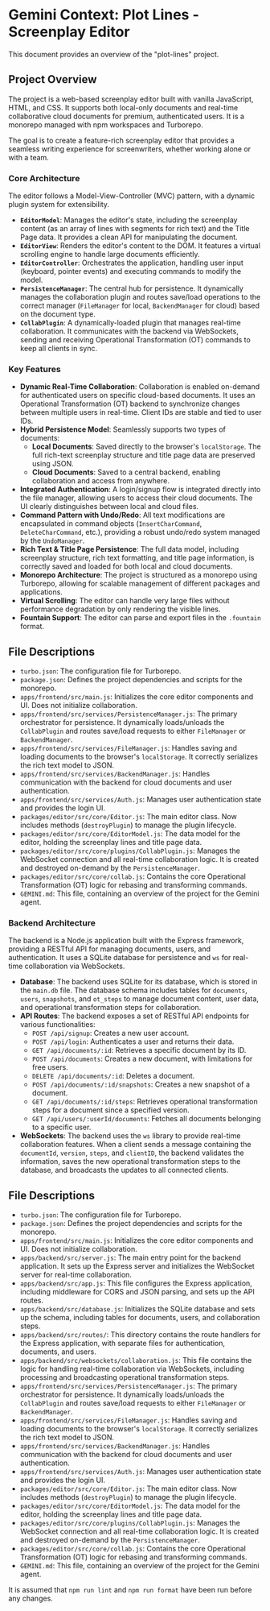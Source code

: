 # Gemini Context: Plot Lines - Screenplay Editor

This document provides an overview of the "plot-lines" project.

## Project Overview

The project is a web-based screenplay editor built with vanilla JavaScript, HTML, and CSS. It supports both local-only documents and real-time collaborative cloud documents for premium, authenticated users. It is a monorepo managed with npm workspaces and Turborepo.

The goal is to create a feature-rich screenplay editor that provides a seamless writing experience for screenwriters, whether working alone or with a team.

### Core Architecture

The editor follows a Model-View-Controller (MVC) pattern, with a dynamic plugin system for extensibility.

-   **`EditorModel`**: Manages the editor's state, including the screenplay content (as an array of lines with segments for rich text) and the Title Page data. It provides a clean API for manipulating the document.
-   **`EditorView`**: Renders the editor's content to the DOM. It features a virtual scrolling engine to handle large documents efficiently.
-   **`EditorController`**: Orchestrates the application, handling user input (keyboard, pointer events) and executing commands to modify the model.
-   **`PersistenceManager`**: The central hub for persistence. It dynamically manages the collaboration plugin and routes save/load operations to the correct manager (`FileManager` for local, `BackendManager` for cloud) based on the document type.
-   **`CollabPlugin`**: A dynamically-loaded plugin that manages real-time collaboration. It communicates with the backend via WebSockets, sending and receiving Operational Transformation (OT) commands to keep all clients in sync.

### Key Features

-   **Dynamic Real-Time Collaboration**: Collaboration is enabled on-demand for authenticated users on specific cloud-based documents. It uses an Operational Transformation (OT) backend to synchronize changes between multiple users in real-time. Client IDs are stable and tied to user IDs.
-   **Hybrid Persistence Model**: Seamlessly supports two types of documents:
    -   **Local Documents**: Saved directly to the browser's `localStorage`. The full rich-text screenplay structure and title page data are preserved using JSON.
    -   **Cloud Documents**: Saved to a central backend, enabling collaboration and access from anywhere.
-   **Integrated Authentication**: A login/signup flow is integrated directly into the file manager, allowing users to access their cloud documents. The UI clearly distinguishes between local and cloud files.
-   **Command Pattern with Undo/Redo**: All text modifications are encapsulated in command objects (`InsertCharCommand`, `DeleteCharCommand`, etc.), providing a robust undo/redo system managed by the `UndoManager`.
-   **Rich Text & Title Page Persistence**: The full data model, including screenplay structure, rich text formatting, and title page information, is correctly saved and loaded for both local and cloud documents.
-   **Monorepo Architecture**: The project is structured as a monorepo using Turborepo, allowing for scalable management of different packages and applications.
-   **Virtual Scrolling**: The editor can handle very large files without performance degradation by only rendering the visible lines.
-   **Fountain Support**: The editor can parse and export files in the `.fountain` format.

## File Descriptions

-   `turbo.json`: The configuration file for Turborepo.
-   `package.json`: Defines the project dependencies and scripts for the monorepo.
-   `apps/frontend/src/main.js`: Initializes the core editor components and UI. Does not initialize collaboration.
-   `apps/frontend/src/services/PersistenceManager.js`: The primary orchestrator for persistence. It dynamically loads/unloads the `CollabPlugin` and routes save/load requests to either `FileManager` or `BackendManager`.
-   `apps/frontend/src/services/FileManager.js`: Handles saving and loading documents to the browser's `localStorage`. It correctly serializes the rich text model to JSON.
-   `apps/frontend/src/services/BackendManager.js`: Handles communication with the backend for cloud documents and user authentication.
-   `apps/frontend/src/services/Auth.js`: Manages user authentication state and provides the login UI.
-   `packages/editor/src/core/Editor.js`: The main editor class. Now includes methods (`destroyPlugin`) to manage the plugin lifecycle.
-   `packages/editor/src/core/EditorModel.js`: The data model for the editor, holding the screenplay lines and title page data.
-   `packages/editor/src/core/plugins/CollabPlugin.js`: Manages the WebSocket connection and all real-time collaboration logic. It is created and destroyed on-demand by the `PersistenceManager`.
-   `packages/editor/src/core/collab.js`: Contains the core Operational Transformation (OT) logic for rebasing and transforming commands.
-   `GEMINI.md`: This file, containing an overview of the project for the Gemini agent.

### Backend Architecture

The backend is a Node.js application built with the Express framework, providing a RESTful API for managing documents, users, and authentication. It uses a SQLite database for persistence and `ws` for real-time collaboration via WebSockets.

-   **Database**: The backend uses SQLite for its database, which is stored in the `main.db` file. The database schema includes tables for `documents`, `users`, `snapshots`, and `ot_steps` to manage document content, user data, and operational transformation steps for collaboration.
-   **API Routes**: The backend exposes a set of RESTful API endpoints for various functionalities:
    -   `POST /api/signup`: Creates a new user account.
    -   `POST /api/login`: Authenticates a user and returns their data.
    -   `GET /api/documents/:id`: Retrieves a specific document by its ID.
    -   `POST /api/documents`: Creates a new document, with limitations for free users.
    -   `DELETE /api/documents/:id`: Deletes a document.
    -   `POST /api/documents/:id/snapshots`: Creates a new snapshot of a document.
    -   `GET /api/documents/:id/steps`: Retrieves operational transformation steps for a document since a specified version.
    -   `GET /api/users/:userId/documents`: Fetches all documents belonging to a specific user.
-   **WebSockets**: The backend uses the `ws` library to provide real-time collaboration features. When a client sends a message containing the `documentId`, `version`, `steps`, and `clientID`, the backend validates the information, saves the new operational transformation steps to the database, and broadcasts the updates to all connected clients.

## File Descriptions

-   `turbo.json`: The configuration file for Turborepo.
-   `package.json`: Defines the project dependencies and scripts for the monorepo.
-   `apps/frontend/src/main.js`: Initializes the core editor components and UI. Does not initialize collaboration.
-   `apps/backend/src/server.js`: The main entry point for the backend application. It sets up the Express server and initializes the WebSocket server for real-time collaboration.
-   `apps/backend/src/app.js`: This file configures the Express application, including middleware for CORS and JSON parsing, and sets up the API routes.
-   `apps/backend/src/database.js`: Initializes the SQLite database and sets up the schema, including tables for documents, users, and collaboration steps.
-   `apps/backend/src/routes/`: This directory contains the route handlers for the Express application, with separate files for authentication, documents, and users.
-   `apps/backend/src/websockets/collaboration.js`: This file contains the logic for handling real-time collaboration via WebSockets, including processing and broadcasting operational transformation steps.
-   `apps/frontend/src/services/PersistenceManager.js`: The primary orchestrator for persistence. It dynamically loads/unloads the `CollabPlugin` and routes save/load requests to either `FileManager` or `BackendManager`.
-   `apps/frontend/src/services/FileManager.js`: Handles saving and loading documents to the browser's `localStorage`. It correctly serializes the rich text model to JSON.
-   `apps/frontend/src/services/BackendManager.js`: Handles communication with the backend for cloud documents and user authentication.
-   `apps/frontend/src/services/Auth.js`: Manages user authentication state and provides the login UI.
-   `packages/editor/src/core/Editor.js`: The main editor class. Now includes methods (`destroyPlugin`) to manage the plugin lifecycle.
-   `packages/editor/src/core/EditorModel.js`: The data model for the editor, holding the screenplay lines and title page data.
-   `packages/editor/src/core/plugins/CollabPlugin.js`: Manages the WebSocket connection and all real-time collaboration logic. It is created and destroyed on-demand by the `PersistenceManager`.
-   `packages/editor/src/core/collab.js`: Contains the core Operational Transformation (OT) logic for rebasing and transforming commands.
-   `GEMINI.md`: This file, containing an overview of the project for the Gemini agent.

It is assumed that `npm run lint` and `npm run format` have been run before any changes.